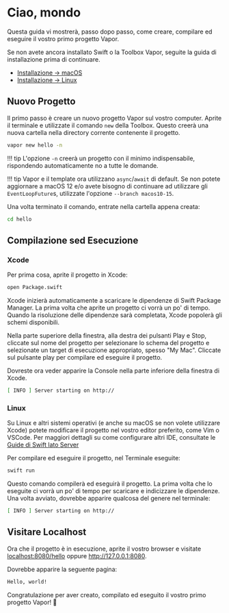 # Ciao, mondo

Questa guida vi mostrerà, passo dopo passo, come creare, compilare ed eseguire il vostro primo progetto Vapor.

Se non avete ancora installato Swift o la Toolbox Vapor, seguite la guida di installazione prima di continuare.

- [Installazione &rarr; macOS](../install/macos.md)
- [Installazione &rarr; Linux](../install/linux.md)

## Nuovo Progetto

Il primo passo è creare un nuovo progetto Vapor sul vostro computer. Aprite il terminale e utilizzate il comando `new` della Toolbox. Questo creerà una nuova cartella nella directory corrente contenente il progetto.

```sh
vapor new hello -n
```

!!! tip
    L'opzione `-n` creerà un progetto con il minimo indispensabile, rispondendo automaticamente no a tutte le domande.

!!! tip
    Vapor e il template ora utilizzano `async`/`await` di default.
    Se non potete aggiornare a macOS 12 e/o avete bisogno di continuare ad utilizzare gli `EventLoopFuture`s, 
    utilizzate l'opzione `--branch macos10-15`.

Una volta terminato il comando, entrate nella cartella appena creata:

```sh
cd hello
```

## Compilazione sed Esecuzione

### Xcode

Per prima cosa, aprite il progetto in Xcode:

```sh
open Package.swift
```

Xcode inizierà automaticamente a scaricare le dipendenze di Swift Package Manager. La prima volta che aprite un progetto ci vorrà un po' di tempo. Quando la risoluzione delle dipendenze sarà completata, Xcode popolerà gli schemi disponibili.

Nella parte superiore della finestra, alla destra dei pulsanti Play e Stop, cliccate sul nome del progetto per selezionare lo schema del progetto e selezionate un target di esecuzione appropriato, spesso "My Mac". Cliccate sul pulsante play per compilare ed eseguire il progetto.

Dovreste ora veder apparire la Console nella parte inferiore della finestra di Xcode.

```sh
[ INFO ] Server starting on http://
```

### Linux

Su Linux e altri sistemi operativi (e anche su macOS se non volete utilizzare Xcode) potete modificare il progetto nel vostro editor preferito, come Vim o VSCode. Per maggiori dettagli su come configurare altri IDE, consultate le [Guide di Swift lato Server](https://github.com/swift-server/guides/blob/main/docs/setup-and-ide-alternatives.md)

Per compilare ed eseguire il progetto, nel Terminale eseguite:

```sh
swift run
```

Questo comando compilerà ed eseguirà il progetto. La prima volta che lo eseguite ci vorrà un po' di tempo per scaricare e indicizzare le dipendenze. Una volta avviato, dovrebbe apparire qualcosa del genere nel terminale:

```sh
[ INFO ] Server starting on http://
```

## Visitare Localhost

Ora che il progetto è in esecuzione, aprite il vostro browser e visitate <a href="http://localhost:8080/hello" target="_blank">localhost:8080/hello</a> oppure <a href="http://127.0.0.1:8080" target="_blank">http://127.0.0.1:8080</a>. 

Dovrebbe apparire la seguente pagina:

```html
Hello, world!
```

Congratulazione per aver creato, compilato ed eseguito il vostro primo progetto Vapor! 🎉
